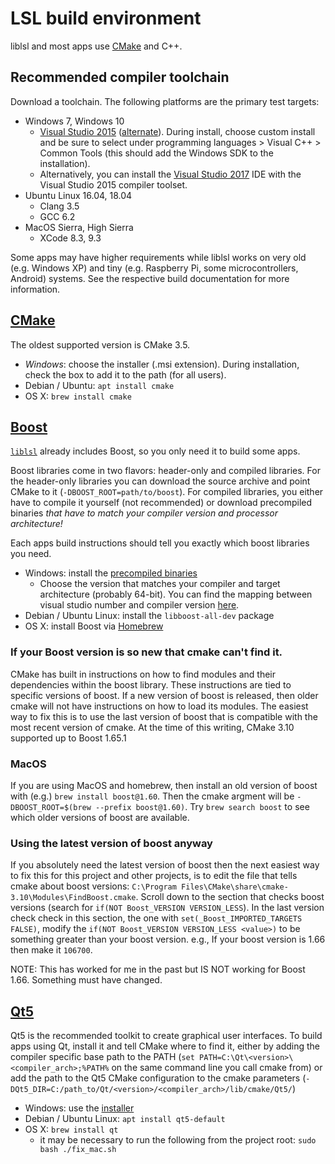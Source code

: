 # LSL build environment

liblsl and most apps use [CMake](#CMake) and C++.

## Recommended compiler toolchain

Download a toolchain. The following platforms are the primary test targets:

- Windows 7, Windows 10
  - [Visual Studio 2015](https://www.visualstudio.com/vs/older-downloads/) ([alternate](https://stackoverflow.com/a/44290942)).
  During install, choose custom install and be sure to select under
  programming languages > Visual C++ > Common Tools (this should add the Windows SDK to the installation).
  - Alternatively, you can install the [Visual Studio 2017](https://www.visualstudio.com/downloads/) IDE with the Visual Studio 2015 compiler toolset.
- Ubuntu Linux 16.04, 18.04
  - Clang 3.5
  - GCC 6.2
- MacOS Sierra, High Sierra
  - XCode 8.3, 9.3

Some apps may have higher requirements while liblsl works on very old
(e.g. Windows XP) and tiny (e.g. Raspberry Pi, some microcontrollers, Android)
systems. See the respective build documentation for more information.

## [CMake](https://cmake.org/download/)

The oldest supported version is CMake 3.5.

- *Windows*: choose the installer (.msi extension). During installation, check the box to add it to
  the path (for all users).
- Debian / Ubuntu: `apt install cmake`
- OS X: `brew install cmake`

## [Boost](https://boost.org)

[`liblsl`](https://github.com/labstreaminglayer/liblsl/) already includes Boost,
so you only need it to build some apps.

Boost libraries come in two flavors: header-only and compiled libraries.
For the header-only libraries you can download the source archive and point CMake to it
(`-DBOOST_ROOT=path/to/boost`). For compiled libraries, you either have to compile it yourself
(not recommended) or download precompiled binaries
*that have to match your compiler version and processor architecture!*

Each apps build instructions should tell you exactly which boost libraries you need.

- Windows: install the [precompiled binaries](https://sourceforge.net/projects/boost/files/boost-binaries/)
  - Choose the version that matches your compiler and target architecture (probably 64-bit).
  You can find the mapping between visual studio number and compiler version [here](https://en.wikipedia.org/wiki/Microsoft_Visual_C%2B%2B#Internal_version_numbering).
- Debian / Ubuntu Linux: install the `libboost-all-dev` package
- OS X: install Boost via [Homebrew](https://brew.sh/)

### If your Boost version is so new that cmake can't find it.

CMake has built in instructions on how to find modules and their dependencies within the boost library.
These instructions are tied to specific versions of boost.
If a new version of boost is released, then older cmake will not have instructions on how
to load its modules.
The easiest way to fix this is to use the last version of boost that is compatible with the most
recent version of cmake.
At the time of this writing, CMake 3.10 supported up to Boost 1.65.1

### MacOS

If you are using MacOS and homebrew, then install an old version of boost with (e.g.)
`brew install boost@1.60`.
Then the cmake argment will be `-DBOOST_ROOT=$(brew --prefix boost@1.60)`.
Try `brew search boost` to see which older versions of boost are available.

### Using the latest version of boost anyway

If you absolutely need the latest version of boost then the next easiest way to fix this for
this project and other projects, is to edit the file that tells cmake about boost versions:
`C:\Program Files\CMake\share\cmake-3.10\Modules\FindBoost.cmake`.
Scroll down to the section that checks boost versions
(search for `if(NOT Boost_VERSION VERSION_LESS`).
In the last version check check in this section, the one with `set(_Boost_IMPORTED_TARGETS FALSE)`,
modify the `if(NOT Boost_VERSION VERSION_LESS <value>)` to be something greater than your boost version.
e.g., If your boost version is 1.66 then make it `106700`.

NOTE: This has worked for me in the past but IS NOT working for Boost 1.66. Something must have changed.

## [Qt5](http://qt.io)

Qt5 is the recommended toolkit to create graphical user interfaces.
To build apps using Qt, install it and tell CMake where to find it, either by
adding the compiler specific base path to the PATH
(`set PATH=C:\Qt\<version>\<compiler_arch>;%PATH%` on the same command line you
call cmake from) or add the path to the Qt5 CMake configuration to the cmake parameters
(`-DQt5_DIR=C:/path_to/Qt/<version>/<compiler_arch>/lib/cmake/Qt5/`)

- Windows: use the [installer](http://download.qt.io/official_releases/online_installers/qt-unified-windows-x86-online.exe)
- Debian / Ubuntu Linux: `apt install qt5-default`
- OS X: `brew install qt`
  - it may be necessary to run the following from the project root: `sudo bash ./fix_mac.sh`
